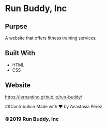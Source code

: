 # Run Buddy, Inc

## Purpse
A website that offers fitness training services.

## Built With
* HTML
* CSS

## Website
https://lernantino.github.io/run-buddy/

##Contribution
Made with ❤️ by Anastasia Perez

### ©️2019 Run Buddy, Inc
